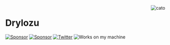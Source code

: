 <img align="right" src="https://user-images.githubusercontent.com/35281350/195706912-073855e2-08a6-4bb8-a39f-3136ee00f117.png" alt="cato" />

# Drylozu

[![Sponsor](https://img.shields.io/badge/sponsor-30363D?style=for-the-badge&logo=GitHub-Sponsors&logoColor=#white)](https://github.com/sponsors/Drylozu#gh-dark-mode-only) [![Sponsor](https://img.shields.io/badge/sponsor-white?style=for-the-badge&logo=GitHub-Sponsors&logoColor=#white)](https://github.com/sponsors/Drylozu#gh-light-mode-only) [![Twitter](https://img.shields.io/badge/Twitter-1DA1F2?style=for-the-badge&logo=twitter&logoColor=white)](https://twitter.com/Drylozu) ![Works on my machine](https://img.shields.io/badge/works%20on-my%20machine-cf0624?style=for-the-badge&labelColor=e60023)

<!--
<div align="center">
  <img src="https://skillicons.dev/icons?i=stackoverflow,vscode,bash,cloudflare,flutter,dart,eclipse,electron,express,figma,github,graphql,idea,mongodb,netlify,ps,py,raspberrypi,react,redis,regex,mysql,tailwind,nextjs,nodejs,ts,rust,go,html,css,discord,bots,docker,nginx,ruby,arduino&perline=9"/>
</div>

<hr />
<div align="center"><i>“Si la vida se deja, yo le meto mano…”</i></div>
<div align="center"><i>- Hernán Jacamo ~ 2022 (2005) -</i></div>
-->
